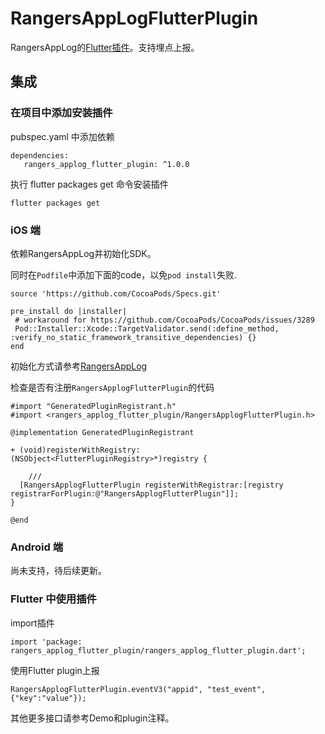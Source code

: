 # RangersAppLogFlutterPlugin

 RangersAppLog的[Flutter插件](https://pub.dev/packages/rangers_applog_flutter_plugin)。支持埋点上报。
 
##  集成

### 在项目中添加安装插件

pubspec.yaml 中添加依赖
 
 ```
 dependencies:
 	rangers_applog_flutter_plugin: ^1.0.0
 ```
 
 执行 flutter packages get 命令安装插件
 ```
 flutter packages get  
```

### iOS 端
 
依赖RangersAppLog并初始化SDK。
 
 同时在`Podfile`中添加下面的code，以免`pod install`失败.
 
 
 ```
source 'https://github.com/CocoaPods/Specs.git'

pre_install do |installer|
  # workaround for https://github.com/CocoaPods/CocoaPods/issues/3289
  Pod::Installer::Xcode::TargetValidator.send(:define_method, :verify_no_static_framework_transitive_dependencies) {}
end

 ```
初始化方式请参考[RangersAppLog](https://github.com/bytedance/RangersAppLog)
 
检查是否有注册`RangersApplogFlutterPlugin`的代码
 
```
#import "GeneratedPluginRegistrant.h"
#import <rangers_applog_flutter_plugin/RangersApplogFlutterPlugin.h>

@implementation GeneratedPluginRegistrant

+ (void)registerWithRegistry:(NSObject<FlutterPluginRegistry>*)registry {

	/// 
  [RangersApplogFlutterPlugin registerWithRegistrar:[registry registrarForPlugin:@"RangersApplogFlutterPlugin"]];
}

@end
```

### Android 端

尚未支持，待后续更新。
  
### Flutter 中使用插件 
import插件

```
import 'package: rangers_applog_flutter_plugin/rangers_applog_flutter_plugin.dart';
```

使用Flutter plugin上报

 ```
 RangersApplogFlutterPlugin.eventV3("appid", "test_event", {"key":"value"});
 ```

其他更多接口请参考Demo和plugin注释。

